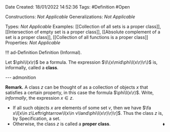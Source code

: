 <br />
<br />

Date Created: 18/01/2022 14:52:36
Tags: #Definition #Open

Constructions: _Not Applicable_
Generalizations: _Not Applicable_

Types: _Not Applicable_
Examples: [[Collection of all sets is a proper class]], [[Intersection of empty set is a proper class]], [[Absolute complement of a set is a proper class]], [[Collection of all functions is a proper class]]
Properties: _Not Applicable_

!!! ad-Definition Definition (Informal).

Let $\phi\l(x\r)$ be a formula. The expression $\l\{x\mid\phi\l(x\r)\r\}$ is, informally, called a **class**.

--- admonition

**Remark.** A class $z$ can be thought of as a collection of objects $x$ that satisfies a certain property, in this case the formula $\phi\l(x\r)$. Write, _informally_, the expression $x\in z$.
* If all such objects $x$ are elements of some set $v$, then we have $\fa x\l[x\in z\Leftrightarrow\l(x\in v\land\phi\l(x\r)\r)\r]$. Thus the class $z$ is, by Specification, a set.
* Otherwise, the class $z$ is called a **proper class**.<span style="float:right;">$\blacklozenge$</span>
